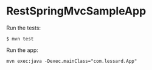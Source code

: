 # RestSpringMvcSampleApp

Run the tests:

```
$ mvn test
```

Run the app:

```
mvn exec:java -Dexec.mainClass="com.lessard.App"
```
